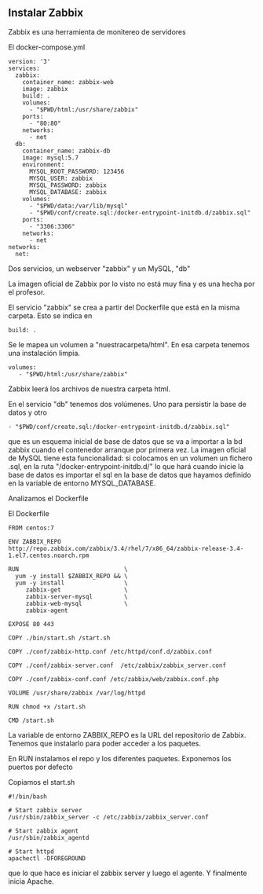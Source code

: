 Instalar Zabbix
---------------

Zabbix es una herramienta de monitereo de servidores


El docker-compose.yml

    version: '3'
    services:
      zabbix:
        container_name: zabbix-web
        image: zabbix
        build: .
        volumes:
          - "$PWD/html:/usr/share/zabbix"
        ports:
          - "80:80"
        networks:
          - net
      db:
        container_name: zabbix-db
        image: mysql:5.7
        environment:
          MYSQL_ROOT_PASSWORD: 123456
          MYSQL_USER: zabbix
          MYSQL_PASSWORD: zabbix
          MYSQL_DATABASE: zabbix
        volumes:
          - "$PWD/data:/var/lib/mysql"
          - "$PWD/conf/create.sql:/docker-entrypoint-initdb.d/zabbix.sql"
        ports:
          - "3306:3306"
        networks:
          - net
    networks:
      net:

Dos servicios, un webserver "zabbix" y un MySQL, "db"

La imagen oficial de Zabbix por lo visto no está muy fina y es una hecha por el profesor.

El servicio "zabbix" se crea a partir del Dockerfile que está en la misma carpeta. Esto se indica en 

    build: .
    

Se le mapea un volumen a "nuestracarpeta/html". En esa carpeta tenemos una instalación limpia.

    volumes:
       - "$PWD/html:/usr/share/zabbix"
       
Zabbix leerá los archivos de nuestra carpeta html.

En el servicio "db" tenemos dos volúmenes. Uno para persistir la base de datos y otro

    - "$PWD/conf/create.sql:/docker-entrypoint-initdb.d/zabbix.sql"
    
que es un esquema inicial de base de datos que se va a importar a la bd zabbix cuando el contenedor arranque por primera
vez.
La imagen oficial de MySQL tiene esta funcionalidad: si colocamos en un volumen un fichero .sql, en la ruta "/docker-entrypoint-initdb.d/" 
lo que hará cuando inicie la base de datos es importar el sql en la base de datos que hayamos definido en  la variable de entorno
MYSQL_DATABASE.

Analizamos el Dockerfile

El Dockerfile

    FROM centos:7
    
    ENV ZABBIX_REPO http://repo.zabbix.com/zabbix/3.4/rhel/7/x86_64/zabbix-release-3.4-1.el7.centos.noarch.rpm
    
    RUN                              \
      yum -y install $ZABBIX_REPO && \
      yum -y install                 \
         zabbix-get                  \
         zabbix-server-mysql         \
         zabbix-web-mysql            \
         zabbix-agent
    
    EXPOSE 80 443
    
    COPY ./bin/start.sh /start.sh
    
    COPY ./conf/zabbix-http.conf /etc/httpd/conf.d/zabbix.conf
    
    COPY ./conf/zabbix-server.conf  /etc/zabbix/zabbix_server.conf
    
    COPY ./conf/zabbix-conf.conf /etc/zabbix/web/zabbix.conf.php
    
    VOLUME /usr/share/zabbix /var/log/httpd
    
    RUN chmod +x /start.sh
    
    CMD /start.sh
    
    
La variable de entorno ZABBIX_REPO es la URL del repositorio de Zabbix. Tenemos que instalarlo para poder acceder a los paquetes.

En RUN instalamos el repo y los diferentes paquetes.
Exponemos los puertos por defecto

Copiamos el start.sh

    #!/bin/bash
    
    # Start zabbix server
    /usr/sbin/zabbix_server -c /etc/zabbix/zabbix_server.conf
    
    # Start zabbix agent
    /usr/sbin/zabbix_agentd
    
    # Start httpd
    apachectl -DFOREGROUND
    
que lo que hace es iniciar el zabbix server y luego el agente. Y finalmente inicia Apache.